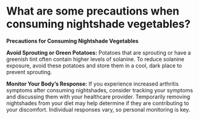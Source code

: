 # What are some precautions when consuming nightshade vegetables?

**Precautions for Consuming Nightshade Vegetables**

**Avoid Sprouting or Green Potatoes:** Potatoes that are sprouting or have a greenish tint often contain higher levels of solanine. To reduce solanine exposure, avoid these potatoes and store them in a cool, dark place to prevent sprouting.

**Monitor Your Body’s Response:** If you experience increased arthritis symptoms after consuming nightshades, consider tracking your symptoms and discussing them with your healthcare provider. Temporarily removing nightshades from your diet may help determine if they are contributing to your discomfort. Individual responses vary, so personal monitoring is key.